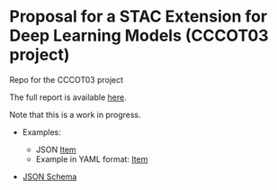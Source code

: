 # Proposal for a STAC Extension for Deep Learning Models (CCCOT03 project)
Repo for the CCCOT03 project

The full report is available [here](https://github.com/crim-ca/CCCOT03/blob/main/CCCOT03_Rapport%20Final_FINAL_EN.pdf).

Note that this is a work in progress.

- Examples:
  - JSON [Item](extension/dl-model/examples/example-thelper-item.json)
  - Example in YAML format: [Item](extension/dl-model/examples/example-thelper-item.yml) 
  
- [JSON Schema](extension/dl-model/json-schema)

